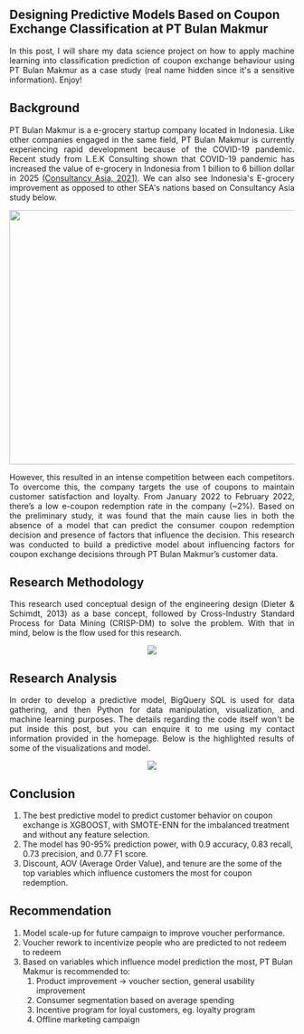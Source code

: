 ## Designing Predictive Models Based on Coupon Exchange Classification at PT Bulan Makmur

<p align= "justify">
  In this post, I will share my data science project on how to apply machine learning into classification prediction of coupon exchange behaviour using PT Bulan Makmur as a case study (real name hidden since it's a sensitive information). Enjoy! </p>
  
<h2>Background</h2>

<p align="justify">
PT Bulan Makmur is a e-grocery startup company located in Indonesia. Like other companies engaged in the same field, PT Bulan Makmur is currently experiencing rapid development 
because of the COVID-19 pandemic. Recent study from L.E.K Consulting shown that COVID-19 pandemic has increased the value of e-grocery in Indonesia from 1 billion to 6 billion dollar in 2025 <a href="https://www.consultancy.asia/news/3941/covid-19-a-catalyst-for-growth-in-indonesias-e-grocery-market">(Consultancy Asia, 2021)</a>. We can also see Indonesia's E-grocery improvement as opposed to other SEA's nations based on Consultancy Asia study below. </p>

<p align="center">
  <img src="https://user-images.githubusercontent.com/49559301/206113714-4ebd54ba-9bbb-4672-b87f-f19f75017cf6.png" width=600 height=450/>
</p>

<p align="justify">
However, this resulted in an intense competition between each competitors. To overcome this, the company targets the use of coupons to maintain customer satisfaction and loyalty. From January 2022 to February 2022, there’s a low e-coupon redemption rate in the company (~2%). Based on the preliminary study, it was found that the main cause lies in both the absence of a model that can predict the consumer coupon redemption decision and presence of factors that influence the decision. This research was conducted to build a predictive model about influencing factors for coupon exchange decisions through PT Bulan Makmur’s customer data. </p>

<h2>Research Methodology</h2>
<p align="justify">
This research used conceptual design of the engineering design (Dieter & Schimdt, 2013) as a base concept, followed by Cross-Industry Standard Process for Data Mining (CRISP-DM) to solve the problem. With that in mind, below is the flow used for this research.</p>

<p align="center">
  <img src="https://user-images.githubusercontent.com/49559301/206133910-ea382e84-5aed-48bf-b5b0-b144aaa7d9ed.png"/>
</p>

<h2>Research Analysis</h2>
<p align="justify">
In order to develop a predictive model, BigQuery SQL is used for data gathering, and then Python for data manipulation, visualization, and machine learning purposes. The details regarding the code itself won't be put inside this post, but you can enquire it to me using my contact information provided in the homepage. Below is the highlighted results of some of the visualizations and model. </p>

<p align="center">
  <img src="https://user-images.githubusercontent.com/49559301/206136724-52016dd5-73f2-4cea-84bc-df3a788e8c6c.png">
</p>

<h2>Conclusion</h2>
<ol type = 1>
  <li>The best predictive model to predict customer behavior on coupon exchange is XGBOOST, with SMOTE-ENN for the imbalanced treatment and without any feature selection.</li>
  <li>The model has 90-95% prediction power, with 0.9 accuracy, 0.83 recall, 0.73 precision, and 0.77 F1 score.</li>
  <li>Discount, AOV (Average Order Value), and tenure are the some of the top variables which influence customers the most for coupon redemption. </li>
</ol>

<h2>Recommendation</h2>
  <ol type = 1>
  <li> Model scale-up for future campaign to improve voucher performance. </li>
  <li> Voucher rework to incentivize people who are predicted to not redeem to redeem </li>
  <li> Based on variables which influence model prediction the most, PT Bulan Makmur is recommended to: <ol type = 3>
    <li> Product improvement -> voucher section, general usability improvement </li>
    <li> Consumer segmentation based on average spending </li>
    <li> Incentive program for loyal customers, eg. loyalty program </li>
    <li> Offline marketing campaign </li> </li>
  
  
  



